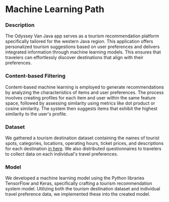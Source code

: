 # Machine Learning Path
### Description
The Odyssey Van Java app serves as a tourism recommendation platform specifically tailored for the western Java region. This application offers personalized tourism suggestions based on user preferences and delivers integrated information through machine learning models. This ensures that travelers can effortlessly discover destinations that align with their preferences.

### Content-based Filtering
Content-based machine learning is employed to generate recommendations by analyzing the characteristics of items and user preferences. The process involves creating profiles for each item and user within the same feature space, followed by assessing similarity using metrics like dot product or cosine similarity. The system then suggests items that exhibit the highest similarity to the user's profile.

### Dataset
We gathered a tourism destination dataset containing the names of tourist spots, categories, locations, operating hours, ticket prices, and descriptions for each destination [in here](https://github.com/PS419-OVJ/OVJ-apps/blob/machine-learning/Dataset/wisata1.csv). 
We also distributed questionnaires to travelers to collect data on each individual's travel preferences.

### Model
We developed a machine learning model using the Python libraries TensorFlow and Keras, specifically crafting a tourism recommendation system model. Utilizing both the tourism destination dataset and individual travel preference data, we implemented these into the created model.
